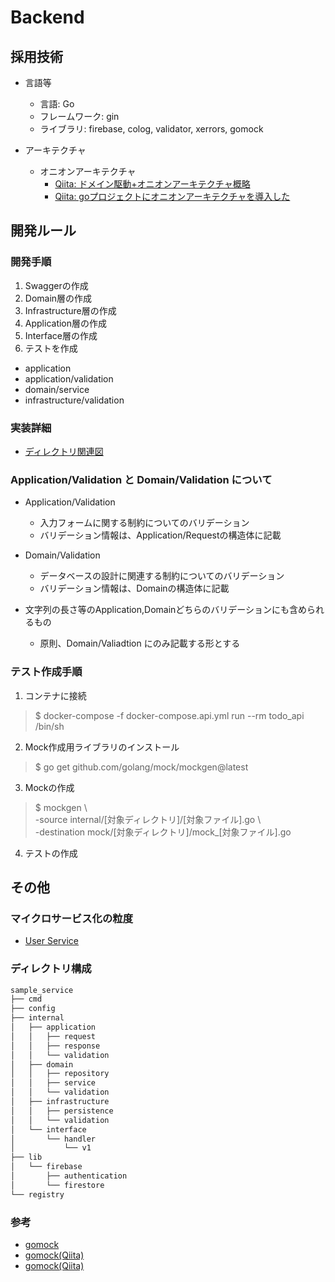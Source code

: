 # Backend

## 採用技術

* 言語等
  * 言語: Go
  * フレームワーク: gin
  * ライブラリ: firebase, colog, validator, xerrors, gomock

* アーキテクチャ
  * オニオンアーキテクチャ
    * [Qiita: ドメイン駆動+オニオンアーキテクチャ概略](https://qiita.com/little_hand_s/items/2040fba15d90b93fc124)
    * [Qiita: goプロジェクトにオニオンアーキテクチャを導入した](https://qiita.com/nanamen/items/f37d1047368929e377fd)

## 開発ルール

### 開発手順

1. Swaggerの作成
2. Domain層の作成
3. Infrastructure層の作成
4. Application層の作成
4. Interface層の作成
5. テストを作成
  * application
  * application/validation
  * domain/service
  * infrastructure/validation

### 実装詳細

* [ディレクトリ関連図](https://github.com/16francs/gran/tree/master/doc/02_backend/01_development_rules/directory.md)

### Application/Validation と Domain/Validation について

* Application/Validation
  * 入力フォームに関する制約についてのバリデーション
  * バリデーション情報は、Application/Requestの構造体に記載

* Domain/Validation
  * データベースの設計に関連する制約についてのバリデーション
  * バリデーション情報は、Domainの構造体に記載

* 文字列の長さ等のApplication,Domainどちらのバリデーションにも含められるもの
  * 原則、Domain/Valiadtion にのみ記載する形とする

### テスト作成手順

1. コンテナに接続
  > $ docker-compose -f docker-compose.api.yml run --rm todo_api /bin/sh
2. Mock作成用ライブラリのインストール
  > $ go get github.com/golang/mock/mockgen@latest
3. Mockの作成
  > $ mockgen \  
  >     -source internal/[対象ディレクトリ]/[対象ファイル].go \  
  >     -destination mock/[対象ディレクトリ]/mock_[対象ファイル].go
4. テストの作成

## その他

### マイクロサービス化の粒度

* [User Service](https://github.com/16francs/gran/tree/master/doc/02_backend/03_user_api)

### ディレクトリ構成

```sh
sample_service
├── cmd
├── config
├── internal
│   ├── application
│   │   ├── request
│   │   ├── response
│   │   └── validation
│   ├── domain
│   │   ├── repository
│   │   ├── service
│   │   └── validation
│   ├── infrastructure
│   │   ├── persistence
│   │   └── validation
│   └── interface
│       └── handler
│           └── v1
├── lib
│   └── firebase
│       ├── authentication
│       └── firestore
└── registry
```

### 参考

* [gomock](https://github.com/golang/mock)
* [gomock(Qiita)](https://qiita.com/ogady/items/34aae1b2af3080e0fec4)
* [gomock(Qiita)](https://qiita.com/gold-kou/items/81562f9142323b364a60)
